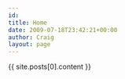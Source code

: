 ```yaml
---
id:
title: Home
date: 2009-07-18T23:42:21+00:00
author: Craig
layout: page
---
```

{{ site.posts[0].content }}
